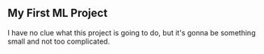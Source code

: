 ## My First ML Project

I have no clue what this project is going to do, but it's gonna be something 
small and not too complicated.